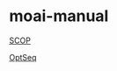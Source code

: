 # moai-manual

[SCOP](https://scmopt.github.io/moai-manual/scop.html)

[OptSeq](https://scmopt.github.io/moai-manual/optseq.html)

